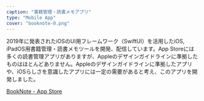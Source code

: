 ```yaml
---
caption: "書籍管理・読書メモアプリ"
type: "Mobile App"
cover: "booknote-0.png"
---
```


2019年に発表されたiOSのUI用フレームワーク（SwiftUI）を活用したiOS, iPadOS用書籍管理・読書メモツールを開発、配信しています。App Storeには多くの読書管理アプリがありますが、Appleのデザインガイドラインに準拠したものはほとんどありません。Appleのデザインガイドラインに準拠したアプリや、iOSらしさを意識したアプリには一定の需要があると考え、このアプリを開発しました。

[BookNote - App Store](https://apps.apple.com/jp/app/booknote/id1546487927)